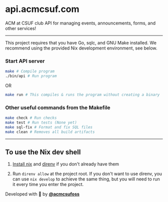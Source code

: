 # api.acmcsuf.com

ACM at CSUF club API for managing events, announcements, forms, and other services!

---

This project requires that you have Go, sqlc, and GNU Make installed. We recommend using the
provided Nix development environment, see below.

### Start API server

```sh
make # Compile program
./bin/api # Run program
```
OR
```sh
make run # This compiles & runs the program without creating a binary
```

### Other useful commands from the Makefile

```sh
make check # Run checks
make test # Run tests (None yet)
make sql-fix # Format and fix SQL files
make clean # Removes all build artifacts
```

---

## To use the Nix dev shell

1. [Install nix](https://determinate.systems/nix-installer/) and [direnv](https://direnv.net/docs/installation.html) if you don't already have them

2. Run `direnv allow` at the project root. If you don't want to use direnv, you can use `nix develop` to achieve the same thing, but you will need to run it every time you enter the project.

Developed with 💚 by [**@acmcsufoss**](https://github.com/acmcsufoss)
